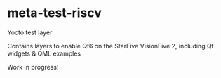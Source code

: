 # meta-test-riscv

Yocto test layer

Contains layers to enable Qt6 on the StarFive VisionFive 2, including Qt widgets & QML examples

Work in progress!
